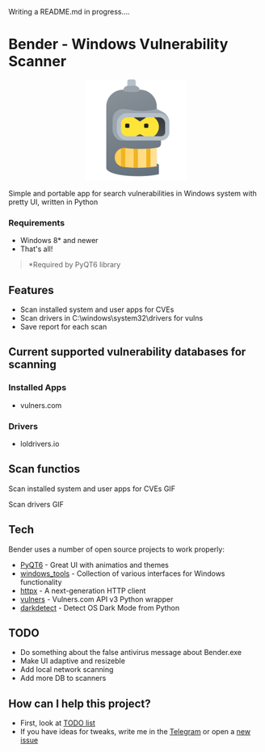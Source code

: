 Writing a README.md in progress....
# Bender - Windows Vulnerability Scanner

<div align="center">
  <img src="https://raw.githubusercontent.com/trottling/Bender/main/media/bender.png" width="200"/>
</div>

Simple and portable app for search vulnerabilities in Windows system with pretty UI, written in Python

### Requirements
- Windows 8* and newer
- That's all!

> *Required by PyQT6 library

## Features

- Scan installed system and user apps for CVEs
- Scan drivers in C:\windows\system32\drivers for vulns
- Save report for each scan


## Current supported vulnerability databases for scanning

### Installed Apps
- vulners.com

### Drivers
- loldrivers.io

## Scan functios
Scan installed system and user apps for CVEs
GIF

Scan drivers
GIF

## Tech

Bender uses a number of open source projects to work properly:

- [PyQT6] - Great UI with animatios and themes
- [windows_tools] - Collection of various interfaces for Windows functionality
- [httpx] - A next-generation HTTP client
- [vulners] - Vulners.com API v3 Python wrapper
- [darkdetect] - Detect OS Dark Mode from Python

## TODO
- Do something about the false antivirus message about Bender.exe
- Make UI adaptive and resizeble
- Add local network scanning
- Add more DB to scanners

## How can I help this project?
- First, look at [TODO list](https://github.com/trottling/Bender/tree/main#todo)
- If you have ideas for tweaks, write me in the [Telegram](https://t.me/trottling) or open a [new issue](https://github.com/trottling/Bender/issues/new/choose)

[//]: # (These are reference links used in the body of this note and get stripped out when the markdown processor does its job. There is no need to format nicely because it shouldn't be seen. Thanks SO - http://stackoverflow.com/questions/4823468/store-comments-in-markdown-syntax)
    
   [PyQT6]: <https://doc.qt.io/qtforpython-6/>
   [windows_tools]: <https://github.com/netinvent/windows_tools>
   [httpx]: <https://www.python-httpx.org/>
   [vulners]: <https://pypi.org/project/vulners/>
   [darkdetect]: <https://github.com/albertosottile/darkdetect>
